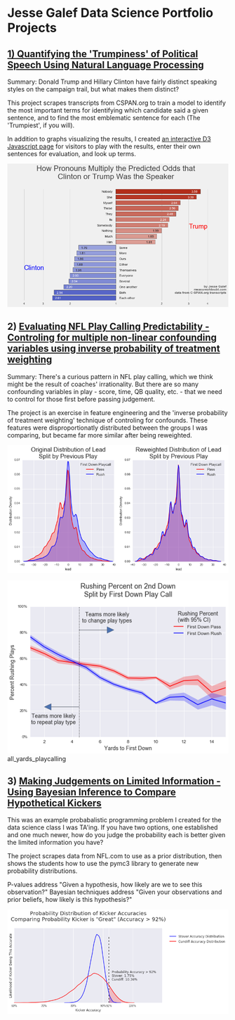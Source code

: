 # Jesse Galef Data Science Portfolio Projects


## [1) Quantifying the 'Trumpiness' of Political Speech Using Natural Language Processing](https://github.com/JesseGalef/Portfolio/tree/master/Trumpiest_Sentences)

Summary: Donald Trump and Hillary Clinton have fairly distinct speaking styles on the campaign trail, but what makes them distinct? 

This project scrapes transcripts from CSPAN.org to train a model to identify the most important terms for identifying which candidate said a given sentence, and to find the most emblematic sentence for each (The 'Trumpiest', if you will).

In addition to graphs visualizing the results, I created [an interactive D3 Javascript page](https://rawgit.com/jessegalef/TrumpiestSentences/master/interactive.html) for visitors to play with the results, enter their own sentences for evaluation, and look up terms.

![pronouns](Trumpiest_Sentences/assets/widerPronouns.png)

## 2) [Evaluating NFL Play Calling Predictability - Controling for multiple non-linear confounding variables using inverse probability of treatment weighting](https://github.com/JesseGalef/Portfolio/tree/master/NFL_Playcalling)

Summary: There's a curious pattern in NFL play calling, which we think might be the result of coaches' irrationality. But there are so many confounding variables in play - score, time, QB quality, etc. - that we need to control for those first before passing judgement.

The project is an exercise in feature engineering and the 'inverse probability of treatment weighting' technique of controling for confounds. These features were disproportionatly distributed between the groups I was comparing, but became far more similar after being reweighted.

![lead_distribution](NFL_Playcalling/data/Lead_distribution_split.png)

![Playcalling](NFL_Playcalling/data/all_yards_playcalling.png)
all_yards_playcalling

## 3) [Making Judgements on Limited Information - Using Bayesian Inference to Compare Hypothetical Kickers](https://github.com/JesseGalef/Portfolio/tree/master/Bayesian_Inference_pymc3_NFL_kickers)

This was an example probabalistic programming problem I created for the data science class I was TA'ing. If you have two options, one established and one much newer, how do you judge the probability each is better given the limited information you have?

The project scrapes data from NFL.com to use as a prior distribution, then shows the students how to use the pymc3 library to generate new probability distributions.

P-values address "Given a hypothesis, how likely are we to see this observation?" Bayesian techniques address "Given your observations and prior beliefs, how likely is this hypothesis?"

![probability_distribution](Bayesian_Inference_pymc3_NFL_kickers/assets/AccuracyProbabilityDistributions_92.png)
